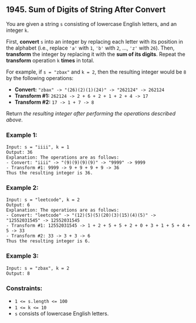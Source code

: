 ## 1945. Sum of Digits of String After Convert

You are given a string ```s``` consisting of lowercase English letters, and an integer ```k```.

First, **convert** ```s``` into an integer by replacing each letter with its position in the alphabet (i.e., replace ```'a'``` with ```1```, ```'b'``` with ```2```, ..., ```'z'``` with ```26```). Then, **transform** the integer by replacing it with the **sum of its digits**. Repeat the **transform** operation ```k``` **times** in total.

For example, if ```s = "zbax"``` and ```k = 2```, then the resulting integer would be ```8``` by the following operations:

* **Convert:** ```"zbax" -> "(26)(2)(1)(24)" -> "262124" -> 262124```
* **Transform #1:** ```262124 -> 2 + 6 + 2 + 1 + 2 + 4 -> 17```
* **Transform #2:** ```17 -> 1 + 7 -> 8```

Return *the resulting integer after performing the operations described above*.

### Example 1:
```
Input: s = "iiii", k = 1
Output: 36
Explanation: The operations are as follows:
- Convert: "iiii" -> "(9)(9)(9)(9)" -> "9999" -> 9999
- Transform #1: 9999 -> 9 + 9 + 9 + 9 -> 36
Thus the resulting integer is 36.
```
### Example 2:
```
Input: s = "leetcode", k = 2
Output: 6
Explanation: The operations are as follows:
- Convert: "leetcode" -> "(12)(5)(5)(20)(3)(15)(4)(5)" -> "12552031545" -> 12552031545
- Transform #1: 12552031545 -> 1 + 2 + 5 + 5 + 2 + 0 + 3 + 1 + 5 + 4 + 5 -> 33
- Transform #2: 33 -> 3 + 3 -> 6
Thus the resulting integer is 6.
```
### Example 3:
```
Input: s = "zbax", k = 2
Output: 8
```

### Constraints:

* ```1 <= s.length <= 100```
* ```1 <= k <= 10```
* ```s``` consists of lowercase English letters.